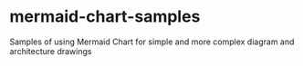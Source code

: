 # mermaid-chart-samples
Samples of using Mermaid Chart for simple and more complex diagram and architecture drawings
